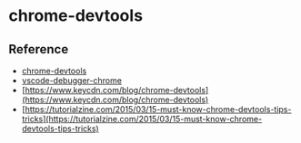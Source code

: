 # chrome-devtools

## Reference

- [chrome-devtools](https://developers.google.com/web/tools/chrome-devtools/)
- [vscode-debugger-chrome](https://marketplace.visualstudio.com/items?itemName=msjsdiag.debugger-for-chrome)
- [https://www.keycdn.com/blog/chrome-devtools](https://www.keycdn.com/blog/chrome-devtools)
- [https://tutorialzine.com/2015/03/15-must-know-chrome-devtools-tips-tricks](https://tutorialzine.com/2015/03/15-must-know-chrome-devtools-tips-tricks)
